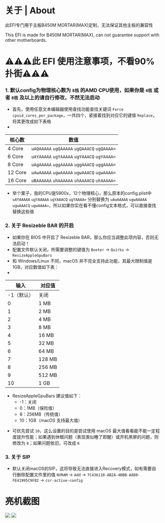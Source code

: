# 关于 | About
此EFI专门用于主板B450M MORTAR(MAX)定制，无法保证其他主板的兼容性

This EFI is made for B450M MORTAR(MAX), can not guarantee support with other motherboards.

# ⚠️⚠️⚠️此 EFI 使用注意事项，不看90%扑街⚠️⚠️⚠️

### **1.** 默认config为物理核心数为 `8核` 的AMD CPU使用，如果你是 `4核` 或者 `8核` 及以上的请自行修改，不然无法启动
- 首先，使用任意文本编辑器使用查找功能查找关键词 `Force cpuid_cores_per_package`，一共四个，紧接着找到对应它的键值 `Replace`，将其更改成如下表格
- 
| 核心数 | 数值|
|-|-|
|   4 Core  | `uAQAAAAA` `ugQAAAAA` `ugQAAACQ` `ugQAAAA=`|
|   6 Core  | `uAYAAAAA` `ugYAAAAA` `ugYAAACQ` `ugYAAAA=`|
|   8 Core  | `uAgAAAAA` `uggAAAAA` `uggAAACQ` `uggAAAA=`|
|   12 Core | `uAwAAAAA` `ugwAAAAA` `ugwAAACQ` `ugwAAAA=`|
|   16 Core | `uBAAAAAA` `uhAAAAAA` `uhAAAACQ` `uhAAAAA=`|

- 举个栗子，我的CPU是5900x，12个物理核心，那么原本的config.plist中 `uAYAAAAA` `ugYAAAAA` `ugYAAACQ` `ugYAAAA=` 分别替换为 `uAwAAAAA` `ugwAAAAA` `ugwAAACQ` `ugwAAAA=`，所以如果你实在看不懂config文本格式，可以直接查找替换这些值

### **2.** 关于 Resizeble BAR 的开启
- 如果你在 BIOS 中开启了 Resizeble BAR，那么你应当调整此项内容，否则无法启动！
- 配置文件默认关闭，所需要调整的键值为 `Booter` -> `Quirks` -> `ResizeAppleGpuBars`
- 和 Windows/Linux 不同，macOS 并不完全支持此功能，其最大限制值是 1GB，对应数值如下表：
- 
|输入|对应值|
|-|-|
-1（默认）|关闭
0|1 MB
1|2 MB
2|4 MB
3|8 MB
4|16 MB
5|32 MB
6|64 MB
7|128 MB
8|256 MB
9|512 MB
10|1 GB

* ResizeAppleGpuBars 建议值如下：
  * -1：关闭
  * 0：1MB（保险值）
  * 8：256MB（传统值）
  * 10：1GB（macOS 支持最大值）
- 可优先尝试 `10`，这么设置的目的是尝试使用 macOS 最大值看看能不能一定程度提升性能；如果遇到休眠问题（表现类似睡了即醒）或开机黑屏的问题，则修改为 `8`；如果问题依旧，可改成 `0`

### **3.** 关于 SIP
- 默认关闭macOS的SIP，这将导致无法直接进入Recovery模式，如有需要自行删除配置文件里的值 `NVRAM` -> `Add` -> `7C436110-AB2A-4BBB-A880-FE41995C9F82` -> `csr-active-config`

# 亮机截图
![](https://github.com/TheStupidNoob/B450M-MORTAR-OpencoreEFI/blob/main/preview.png)
![](https://github.com/tekteq/opencanopy-minimal-theme/blob/main/Preview.png)
